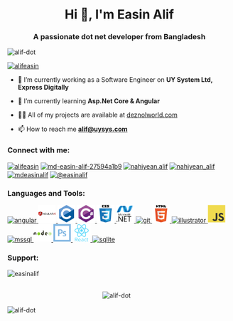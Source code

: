 <h1 align="center">Hi 👋, I'm Easin Alif</h1>
<h3 align="center">A passionate dot net developer from Bangladesh</h3>


<p align="left"> <img src="https://komarev.com/ghpvc/?username=alif-dot&label=Profile%20views&color=0e75b6&style=flat" alt="alif-dot" /> </p>

<p align="left"> <a href="https://twitter.com/alifeasin" target="blank"><img src="https://img.shields.io/twitter/follow/alifeasin?logo=twitter&style=for-the-badge" alt="alifeasin" /></a> </p>

- 🔭 I’m currently working as a Software Engineer on **UY System Ltd, Express Digitally**

- 🌱 I’m currently learning **Asp.Net Core & Angular**

- 👨‍💻 All of my projects are available at [deznolworld.com](deznolworld.com)

- 📫 How to reach me **alif@uysys.com**

<h3 align="left">Connect with me:</h3>
<p align="left">
<a href="https://twitter.com/alifeasin" target="blank"><img align="center" src="https://raw.githubusercontent.com/rahuldkjain/github-profile-readme-generator/master/src/images/icons/Social/twitter.svg" alt="alifeasin" height="30" width="40" /></a>
<a href="https://linkedin.com/in/md-easin-alif-27594a1b9" target="blank"><img align="center" src="https://raw.githubusercontent.com/rahuldkjain/github-profile-readme-generator/master/src/images/icons/Social/linked-in-alt.svg" alt="md-easin-alif-27594a1b9" height="30" width="40" /></a>
<a href="https://fb.com/nahiyean.alif" target="blank"><img align="center" src="https://raw.githubusercontent.com/rahuldkjain/github-profile-readme-generator/master/src/images/icons/Social/facebook.svg" alt="nahiyean.alif" height="30" width="40" /></a>
<a href="https://instagram.com/nahiyean_alif" target="blank"><img align="center" src="https://raw.githubusercontent.com/rahuldkjain/github-profile-readme-generator/master/src/images/icons/Social/instagram.svg" alt="nahiyean_alif" height="30" width="40" /></a>
<a href="https://www.behance.net/mdeasinalif" target="blank"><img align="center" src="https://raw.githubusercontent.com/rahuldkjain/github-profile-readme-generator/master/src/images/icons/Social/behance.svg" alt="mdeasinalif" height="30" width="40" /></a>
<a href="https://medium.com/@easinalif" target="blank"><img align="center" src="https://raw.githubusercontent.com/rahuldkjain/github-profile-readme-generator/master/src/images/icons/Social/medium.svg" alt="@easinalif" height="30" width="40" /></a>
</p>

<h3 align="left">Languages and Tools:</h3>
<p align="left"> <a href="https://angular.io" target="_blank" rel="noreferrer"> <img src="https://angular.io/assets/images/logos/angular/angular.svg" alt="angular" width="40" height="40"/> </a> <a href="https://angular.io" target="_blank" rel="noreferrer"> <img src="https://raw.githubusercontent.com/devicons/devicon/master/icons/angularjs/angularjs-original-wordmark.svg" alt="angularjs" width="40" height="40"/> </a> <a href="https://www.cprogramming.com/" target="_blank" rel="noreferrer"> <img src="https://raw.githubusercontent.com/devicons/devicon/master/icons/c/c-original.svg" alt="c" width="40" height="40"/> </a> <a href="https://www.w3schools.com/cs/" target="_blank" rel="noreferrer"> <img src="https://raw.githubusercontent.com/devicons/devicon/master/icons/csharp/csharp-original.svg" alt="csharp" width="40" height="40"/> </a> <a href="https://www.w3schools.com/css/" target="_blank" rel="noreferrer"> <img src="https://raw.githubusercontent.com/devicons/devicon/master/icons/css3/css3-original-wordmark.svg" alt="css3" width="40" height="40"/> </a> <a href="https://dotnet.microsoft.com/" target="_blank" rel="noreferrer"> <img src="https://raw.githubusercontent.com/devicons/devicon/master/icons/dot-net/dot-net-original-wordmark.svg" alt="dotnet" width="40" height="40"/> </a> <a href="https://git-scm.com/" target="_blank" rel="noreferrer"> <img src="https://www.vectorlogo.zone/logos/git-scm/git-scm-icon.svg" alt="git" width="40" height="40"/> </a> <a href="https://www.w3.org/html/" target="_blank" rel="noreferrer"> <img src="https://raw.githubusercontent.com/devicons/devicon/master/icons/html5/html5-original-wordmark.svg" alt="html5" width="40" height="40"/> </a> <a href="https://www.adobe.com/in/products/illustrator.html" target="_blank" rel="noreferrer"> <img src="https://www.vectorlogo.zone/logos/adobe_illustrator/adobe_illustrator-icon.svg" alt="illustrator" width="40" height="40"/> </a> <a href="https://developer.mozilla.org/en-US/docs/Web/JavaScript" target="_blank" rel="noreferrer"> <img src="https://raw.githubusercontent.com/devicons/devicon/master/icons/javascript/javascript-original.svg" alt="javascript" width="40" height="40"/> </a> <a href="https://www.microsoft.com/en-us/sql-server" target="_blank" rel="noreferrer"> <img src="https://www.svgrepo.com/show/303229/microsoft-sql-server-logo.svg" alt="mssql" width="40" height="40"/> </a> <a href="https://nodejs.org" target="_blank" rel="noreferrer"> <img src="https://raw.githubusercontent.com/devicons/devicon/master/icons/nodejs/nodejs-original-wordmark.svg" alt="nodejs" width="40" height="40"/> </a> <a href="https://www.photoshop.com/en" target="_blank" rel="noreferrer"> <img src="https://raw.githubusercontent.com/devicons/devicon/master/icons/photoshop/photoshop-line.svg" alt="photoshop" width="40" height="40"/> </a> <a href="https://reactjs.org/" target="_blank" rel="noreferrer"> <img src="https://raw.githubusercontent.com/devicons/devicon/master/icons/react/react-original-wordmark.svg" alt="react" width="40" height="40"/> </a> <a href="https://www.sqlite.org/" target="_blank" rel="noreferrer"> <img src="https://www.vectorlogo.zone/logos/sqlite/sqlite-icon.svg" alt="sqlite" width="40" height="40"/> </a> </p>

<h3 align="left">Support:</h3>
<p><a href="https://ko-fi.com/easinalif"> <img align="left" src="https://cdn.ko-fi.com/cdn/kofi3.png?v=3" height="50" width="210" alt="easinalif" /></a></p><br><br>

<p>&nbsp;<img align="center" src="https://github-readme-stats.vercel.app/api?username=alif-dot&show_icons=true&locale=en" alt="alif-dot" /></p>

<p><img align="center" src="https://github-readme-streak-stats.herokuapp.com/?user=alif-dot&" alt="alif-dot" /></p>
